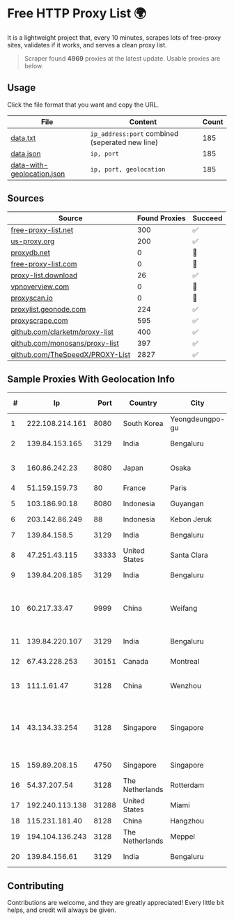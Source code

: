 
# Free HTTP Proxy List 🌍

It is a lightweight project that, every 10 minutes, scrapes lots of free-proxy sites, validates if it works, and serves a clean proxy list.


> Scraper found **4969** proxies at the latest update. Usable proxies are below.

## Usage

Click the file format that you want and copy the URL.


|File|Content|Count|
|----|-------|-----|
|[data.txt](https://raw.githubusercontent.com/themiralay/Proxy-List-World/master/data.txt)|`ip_address:port` combined (seperated new line)|185|
|[data.json](https://raw.githubusercontent.com/themiralay/Proxy-List-World/master/data.json)|`ip, port`|185|
|[data-with-geolocation.json](https://raw.githubusercontent.com/themiralay/Proxy-List-World/master/data-with-geolocation.json)|`ip, port, geolocation`|185|

## Sources

|Source|Found Proxies|Succeed|
|------|-------------|-------|
|[free-proxy-list.net](https://free-proxy-list.net)|300|✅|
|[us-proxy.org](https://www.us-proxy.org)|200|✅|
|[proxydb.net](http://proxydb.net)|0|🚫|
|[free-proxy-list.com](https://free-proxy-list.com/?page=&port=&type%5B%5D=http&type%5B%5D=https&up_time=0&search=Search)|0|🚫|
|[proxy-list.download](https://www.proxy-list.download/HTTP)|26|✅|
|[vpnoverview.com](https://vpnoverview.com/privacy/anonymous-browsing/free-proxy-servers)|0|🚫|
|[proxyscan.io](https://www.proxyscan.io)|0|🚫|
|[proxylist.geonode.com](https://proxylist.geonode.com/api/proxy-list?limit=300&page=1&sort_by=lastChecked&sort_type=desc&protocols=http,https)|224|✅|
|[proxyscrape.com](https://api.proxyscrape.com/v2/?request=displayproxies&protocol=http&timeout=10000&country=all&ssl=all&anonymity=all)|595|✅|
|[github.com/clarketm/proxy-list](https://raw.githubusercontent.com/clarketm/proxy-list/master/proxy-list-raw.txt)|400|✅|
|[github.com/monosans/proxy-list](https://raw.githubusercontent.com/monosans/proxy-list/main/proxies/http.txt)|397|✅|
|[github.com/TheSpeedX/PROXY-List](https://raw.githubusercontent.com/TheSpeedX/PROXY-List/master/http.txt)|2827|✅|


## Sample Proxies With Geolocation Info

|#|Ip|Port|Country|City|Internet Service Provider|
|-|--|----|-------|----|-------------------------|
|1|222.108.214.161|8080|South Korea|Yeongdeungpo-gu|Korea Telecom|
|2|139.84.153.165|3129|India|Bengaluru|The Constant Company, LLC|
|3|160.86.242.23|8080|Japan|Osaka|Sony Network Communications Inc|
|4|51.159.159.73|80|France|Paris|SCALEWAY|
|5|103.186.90.18|8080|Indonesia|Guyangan|PT Akses Data Internusa|
|6|203.142.86.249|88|Indonesia|Kebon Jeruk|BIZNET|
|7|139.84.158.5|3129|India|Bengaluru|The Constant Company, LLC|
|8|47.251.43.115|33333|United States|Santa Clara|Alibaba Cloud LLC|
|9|139.84.208.185|3129|India|Bengaluru|The Constant Company, LLC|
|10|60.217.33.47|9999|China|Weifang|CNC Group CHINA169 Shandong Province Network|
|11|139.84.220.107|3129|India|Bengaluru|The Constant Company, LLC|
|12|67.43.228.253|30151|Canada|Montreal|GloboTech Communications|
|13|111.1.61.47|3128|China|Wenzhou|China Mobile communications corporation|
|14|43.134.33.254|3128|Singapore|Singapore|Shenzhen Tencent Computer Systems Company Limited|
|15|159.89.208.15|4750|Singapore|Singapore|DigitalOcean, LLC|
|16|54.37.207.54|3128|The Netherlands|Rotterdam|OVH SAS|
|17|192.240.113.138|31288|United States|Miami|e-creativity|
|18|115.231.181.40|8128|China|Hangzhou|China Telecom|
|19|194.104.136.243|3128|The Netherlands|Meppel|Stark Industries Solutions LTD|
|20|139.84.156.61|3129|India|Bengaluru|The Constant Company, LLC|



## Contributing

Contributions are welcome, and they are greatly appreciated! Every
little bit helps, and credit will always be given.

